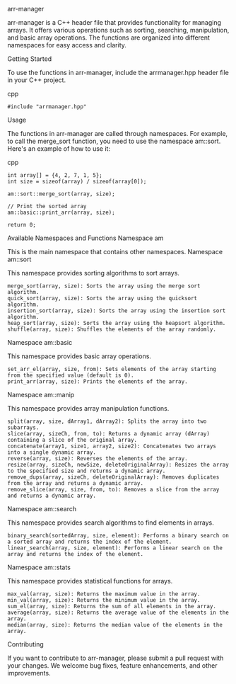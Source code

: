 arr-manager

arr-manager is a C++ header file that provides functionality for managing arrays. It offers various operations such as sorting, searching, manipulation, and basic array operations. The functions are organized into different namespaces for easy access and clarity.

Getting Started

To use the functions in arr-manager, include the arrmanager.hpp header file in your C++ project.

cpp

    #include "arrmanager.hpp"

Usage

The functions in arr-manager are called through namespaces. For example, to call the merge_sort function, you need to use the namespace am::sort. Here's an example of how to use it:

cpp


    int array[] = {4, 2, 7, 1, 5};
    int size = sizeof(array) / sizeof(array[0]);

    am::sort::merge_sort(array, size);

    // Print the sorted array
    am::basic::print_arr(array, size);

    return 0;
    

Available Namespaces and Functions
Namespace am

This is the main namespace that contains other namespaces.
Namespace am::sort

This namespace provides sorting algorithms to sort arrays.

    merge_sort(array, size): Sorts the array using the merge sort algorithm.
    quick_sort(array, size): Sorts the array using the quicksort algorithm.
    insertion_sort(array, size): Sorts the array using the insertion sort algorithm.
    heap_sort(array, size): Sorts the array using the heapsort algorithm.
    shuffle(array, size): Shuffles the elements of the array randomly.

Namespace am::basic

This namespace provides basic array operations.

    set_arr_el(array, size, from): Sets elements of the array starting from the specified value (default is 0).
    print_arr(array, size): Prints the elements of the array.

Namespace am::manip

This namespace provides array manipulation functions.

    split(array, size, dArray1, dArray2): Splits the array into two subarrays.
    slice(array, sizeCh, from, to): Returns a dynamic array (dArray) containing a slice of the original array.
    concatenate(array1, size1, array2, size2): Concatenates two arrays into a single dynamic array.
    reverse(array, size): Reverses the elements of the array.
    resize(array, sizeCh, newSize, deleteOriginalArray): Resizes the array to the specified size and returns a dynamic array.
    remove_dups(array, sizeCh, deleteOriginalArray): Removes duplicates from the array and returns a dynamic array.
    remove_slice(array, size, from, to): Removes a slice from the array and returns a dynamic array.

Namespace am::search

This namespace provides search algorithms to find elements in arrays.

    binary_search(sortedArray, size, element): Performs a binary search on a sorted array and returns the index of the element.
    linear_search(array, size, element): Performs a linear search on the array and returns the index of the element.

Namespace am::stats

This namespace provides statistical functions for arrays.

    max_val(array, size): Returns the maximum value in the array.
    min_val(array, size): Returns the minimum value in the array.
    sum_el(array, size): Returns the sum of all elements in the array.
    average(array, size): Returns the average value of the elements in the array.
    median(array, size): Returns the median value of the elements in the array.

Contributing

If you want to contribute to arr-manager, please submit a pull request with your changes. We welcome bug fixes, feature enhancements, and other improvements.
